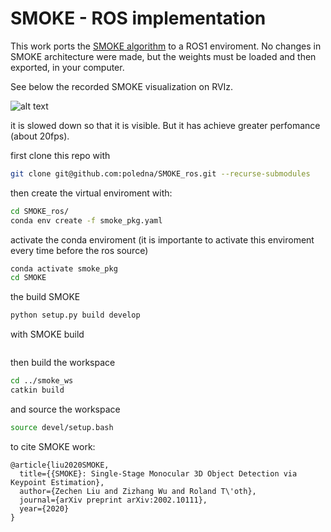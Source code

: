 # SMOKE - ROS implementation 

This work ports the [SMOKE algorithm](https://github.com/lzccccc/SMOKE) to a ROS1 enviroment.
No changes in SMOKE architecture were made, but the weights must be loaded and then exported, in your computer.

See below the recorded SMOKE visualization on RVIz.
 
![alt text](animation/smoke_ros.gif)

it is slowed down so that it is visible. But it has achieve greater perfomance (about 20fps).

first clone this repo with 
```bash
git clone git@github.com:poledna/SMOKE_ros.git --recurse-submodules 
```
then create the virtual enviroment with:
```bash 
cd SMOKE_ros/
conda env create -f smoke_pkg.yaml
```
activate the conda enviroment (it is importante to activate this enviroment every time before the ros source)
```bash 
conda activate smoke_pkg
cd SMOKE
```
the build SMOKE
```bash 
python setup.py build develop
```
with SMOKE build 

```bash 
```


then build the workspace

```bash
cd ../smoke_ws
catkin build 
```
and source the workspace
```bash 
source devel/setup.bash
```



to cite SMOKE work:
```
@article{liu2020SMOKE,
  title={{SMOKE}: Single-Stage Monocular 3D Object Detection via Keypoint Estimation},
  author={Zechen Liu and Zizhang Wu and Roland T\'oth},
  journal={arXiv preprint arXiv:2002.10111},
  year={2020}
}
```

